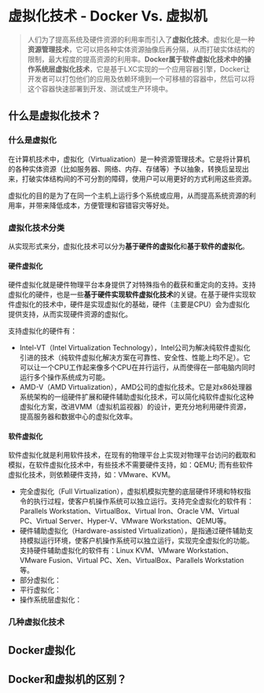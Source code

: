 # 虚拟化技术 - Docker Vs. 虚拟机

> 人们为了提高系统及硬件资源的利用率而引入了**虚拟化技术**。虚拟化是一种**资源管理技术**，它可以把各种实体资源抽像后再分隔，从而打破实体结构的限制，最大程度的提高资源的利用率。**Docker属于软件虚拟化技术中的操作系统层虚拟化技术**，它是基于LXC实现的一个应用容器引擎，Docker让开发者可以打包他们的应用及依赖环境到一个可移植的容器中，然后可以将这个容器快速部署到开发、测试或生产环境中。

## 什么是虚拟化技术？

### 什么是虚拟化

在计算机技术中，虚拟化（Virtualization）是一种资源管理技术。它是将计算机的各种实体资源（比如服务器、网络、内存、存储等）予以抽象，转换后呈现出来，打破实体结构间的不可分割的障碍，使用户可以用更好的方式利用这些资源。

虚拟化的目的是为了在同一个主机上运行多个系统或应用，从而提高系统资源的利用率，并带来降低成本，方便管理和容错容灾等好处。

### 虚拟化技术分类

从实现形式来分，虚拟化技术可以分为**基于硬件的虚拟化**和**基于软件的虚拟化**。

#### 硬件虚拟化

硬件虚拟化就是硬件物理平台本身提供了对特殊指令的截获和重定向的支持。支持虚拟化的硬件，也是一些**基于硬件实现软件虚拟化技术**的关键。在基于硬件实现软件虚拟化的技术中，硬件是实现虚拟化的基础，硬件（主要是CPU）会为虚拟化提供支持，从而实现硬件资源的虚拟化。

支持虚拟化的硬件有：

- Intel-VT（Intel Virtualization Technology），Intel公司为解决纯软件虚拟化引进的技术（纯软件虚拟化解决方案在可靠性、安全性、性能上均不足）。它可以让一个CPU工作起来像多个CPU在并行运行，从而使得在一部电脑内同时运行多个操作系统成为可能。
- AMD-V（AMD Virtualization），AMD公司的虚拟化技术。它是对x86处理器系统架构的一组硬件扩展和硬件辅助虚拟化技术，可以简化纯软件虚拟化这种虚拟化方案，改进VMM（虚拟机监视器）的设计，更充分地利用硬件资源，提高服务器和数据中心的虚拟化效率。

#### 软件虚拟化

软件虚拟化就是利用软件技术，在现有的物理平台上实现对物理平台访问的截取和模拟，在软件虚拟化技术中，有些技术不需要硬件支持，如：QEMU; 而有些软件虚拟化技术，则依赖硬件支持，如：VMware、KVM。

- 完全虚拟化（Full Virtualization），虚拟机模拟完整的底层硬件环境和特权指令的执行过程，使客户机操作系统可以独立运行。支持完全虚拟化的软件有：Parallels Workstation、VirtualBox、Virtual Iron、Oracle VM、Virtual PC、Virtual Server、Hyper-V、VMware Workstation、QEMU等。
- 硬件辅助虚拟化（Hardware-assisted Virtualization），是指通过硬件辅助支持模拟运行环境，使客户机操作系统可以独立运行，实现完全虚拟化的功能。支持硬件辅助虚拟化的软件有：Linux KVM、VMware Workstation、VMware Fusion、Virtual PC、Xen、VirtualBox、Parallels Workstation等。
- 部分虚拟化：
- 平行虚拟化：
- 操作系统层虚拟化：

### 几种虚拟化技术

## Docker虚拟化

## Docker和虚拟机的区别？



